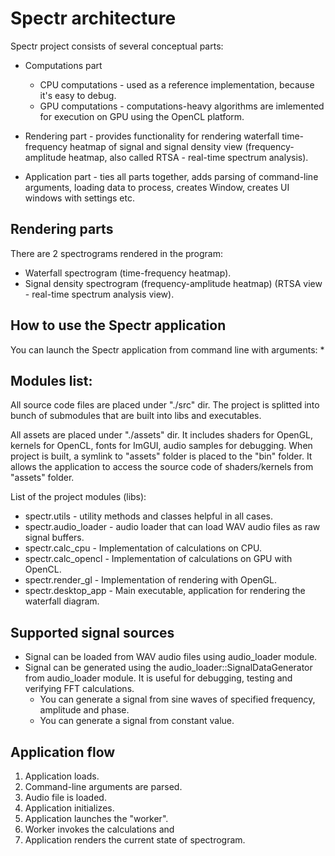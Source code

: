 # Spectr architecture

Spectr project consists of several conceptual parts:

* Computations part
    * CPU computations - used as a reference implementation, because it's easy to debug.
    * GPU computations - computations-heavy algorithms are imlemented for execution on GPU using the OpenCL platform.

* Rendering part - provides functionality for rendering waterfall time-frequency heatmap of signal and signal density view (frequency-amplitude heatmap, also called RTSA - real-time spectrum analysis).

* Application part - ties all parts together, adds parsing of command-line arguments, loading data to process, creates Window, creates UI windows with settings etc.

## Rendering parts

There are 2 spectrograms rendered in the program:

* Waterfall spectrogram (time-frequency heatmap).
* Signal density spectrogram (frequency-amplitude heatmap) (RTSA view - real-time spectrum analysis view).

## How to use the Spectr application

You can launch the Spectr application from command line with arguments:
* 

## Modules list:

All source code files are placed under "./src" dir. The project is splitted into bunch of submodules that are built into libs and executables.

All assets are placed under "./assets" dir. It includes shaders for OpenGL, kernels for OpenCL, fonts for ImGUI, audio samples for debugging. When project is built, a symlink to "assets" folder is placed to the "bin" folder. It allows the application to access the source code of shaders/kernels from "assets" folder.

List of the project modules (libs):
* spectr.utils - utility methods and classes helpful in all cases.
* spectr.audio_loader - audio loader that can load WAV audio files as raw signal buffers.
* spectr.calc_cpu - Implementation of calculations on CPU.
* spectr.calc_opencl - Implementation of calculations on GPU with OpenCL.
* spectr.render_gl - Implementation of rendering with OpenGL.
* spectr.desktop_app - Main executable, application for rendering the waterfall diagram.

## Supported signal sources

* Signal can be loaded from WAV audio files using audio_loader module.
* Signal can be generated using the audio_loader::SignalDataGenerator from audio_loader module. It is useful for debugging, testing and verifying FFT calculations.
    * You can generate a signal from sine waves of specified frequency, amplitude and phase.
    * You can generate a signal from constant value.

## Application flow

1. Application loads.
1. Command-line arguments are parsed.
1. Audio file is loaded.
1. Application initializes.
1. Application launches the "worker".
1. Worker invokes the calculations and 
1. Application renders the current state of spectrogram.
